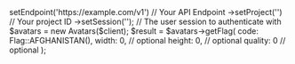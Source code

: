 <?php

use Appwrite\Client;
use Appwrite\Services\Avatars;
use Appwrite\Enums\Flag;

$client = (new Client())
    ->setEndpoint('https://example.com/v1') // Your API Endpoint
    ->setProject('<YOUR_PROJECT_ID>') // Your project ID
    ->setSession(''); // The user session to authenticate with

$avatars = new Avatars($client);

$result = $avatars->getFlag(
    code: Flag::AFGHANISTAN(),
    width: 0, // optional
    height: 0, // optional
    quality: 0 // optional
);